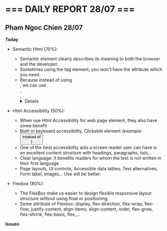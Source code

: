 # === DAILY REPORT 28/07 ===

## Pham Ngoc Chien 28/07

**Today**

- Semantic Html (70%):

  - Semantic element clearly describes its meaning to both the browser and the developer.
  - Sometimes using the tag element, you won't have the attribute which you need.
  - Because instead of using <div>, we can use <article>, <aside>,<details>,<figcaption>,<figure>,<footer>,<header>,<main>,<mark>,<nav>,<section>,<summary>,<time>,...

- Html Accessibility (50%):

  - When use Html Accessibility for web page element, they also have some benefit
  - Built-in keyboard accessibility, Clickable element (example: <button> instead of <div>)
  - One of the best accessibility aids a screen reader user can have is an excellent content structure with headings, paragraphs, lists,..
  - Clear language: it benefits readers for whom the text is not written in their first language
  - Page layouts, UI controls, Accessible data tables, Text alternatives, Form label, Images... Use will be better.

- Flexbox (80%):

  - The FlexBox make us easier to design flexible responsive layout structure without using float or positioning.
  - Some attribute of Flexbox: display, flex-direction, flex-wrap, flex-flow, justify-content, align-items, align-content, order, flex-grow, flex-shrink, flex-basis, flex,...

**Issues**
